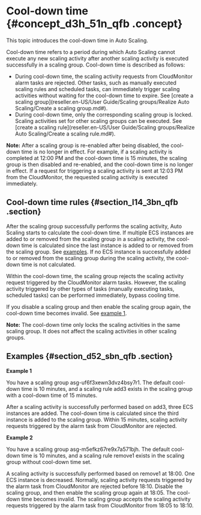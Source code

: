 # Cool-down time {#concept_d3h_51n_qfb .concept}

This topic introduces the cool-down time in Auto Scaling.

Cool-down time refers to a period during which Auto Scaling cannot execute any new scaling activity after another scaling activity is executed successfully in a scaling group. Cool-down time is described as follows:

-   During cool-down time, the scaling activity requests from CloudMonitor alarm tasks are rejected. Other tasks, such as manually executed scaling rules and scheduled tasks, can immediately trigger scaling activities without waiting for the cool-down time to expire. See [create a scaling group](reseller.en-US/User Guide/Scaling groups/Realize Auto Scaling/Create a scaling group.md#).
-   During cool-down time, only the corresponding scaling group is locked. Scaling activities set for other scaling groups can be executed. See [create a scaling rule](reseller.en-US/User Guide/Scaling groups/Realize Auto Scaling/Create a scaling rule.md#).

**Note:** After a scaling group is re-enabled after being disabled, the cool-down time is no longer in effect. For example, if a scaling activity is completed at 12:00 PM and the cool-down time is 15 minutes, the scaling group is then disabled and re-enabled, and the cool-down time is no longer in effect. If a request for triggering a scaling activity is sent at 12:03 PM from the CloudMonitor, the requested scaling activity is executed immediately.

## Cool-down time rules {#section_l14_3bn_qfb .section}

After the scaling group successfully performs the scaling activity, Auto Scaling starts to calculate the cool-down time. If multiple ECS instances are added to or removed from the scaling group in a scaling activity, the cool-down time is calculated since the last instance is added to or removed from the scaling group. See [examples](#). If no ECS instance is successfully added to or removed from the scaling group during the scaling activity, the cool-down time is not calculated.

Within the cool-down time, the scaling group rejects the scaling activity request triggered by the CloudMonitor alarm tasks. However, the scaling activity triggered by other types of tasks \(manually executing tasks, scheduled tasks\) can be performed immediately, bypass cooling time.

If you disable a scaling group and then enable the scaling group again, the cool-down time becomes invalid. See [example 1](#1114).

**Note:** The cool-down time only locks the scaling activities in the same scaling group. It does not affect the scaling activities in other scaling groups.

## Examples {#section_d52_sbn_qfb .section}

**Example 1**

You have a scaling group asg-uf6f3xewn3dvz4bsy7r1. The default cool-down time is 10 minutes, and a scaling rule add3 exists in the scaling group with a cool-down time of 15 minutes.

After a scaling activity is successfully performed based on add3, three ECS instances are added. The cool-down time is calculated since the third instance is added to the scaling group. Within 15 minutes, scaling activity requests triggered by the alarm task from CloudMonitor are rejected.

**Example 2**

You have a scaling group asg-m5efkz67re9x7a571bjh. The default cool-down time is 10 minutes, and a scaling rule remove1 exists in the scaling group without cool-down time set.

A scaling activity is successfully performed based on remove1 at 18:00. One ECS instance is decreased. Normally, scaling activity requests triggered by the alarm task from CloudMonitor are rejected before 18:10. Disable the scaling group, and then enable the scaling group again at 18:05. The cool-down time becomes invalid. The scaling group accepts the scaling activity requests triggered by the alarm task from CloudMonitor from 18:05 to 18:10.

